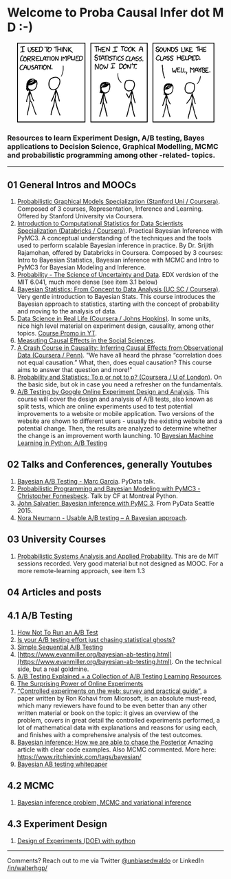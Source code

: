 # Welcome to Proba Causal Infer dot M D :-) 

<p align="center">
  <img src="/images/causal.png" />
</p>

### Resources to learn Experiment Design, A/B testing, Bayes applications to Decision Science, Graphical Modelling, MCMC and probabilistic programming among other -related- topics.

---

## 01 General Intros and MOOCs
1. [Probabilistic Graphical Models Specialization (Stanford Uni / Coursera)](https://www.coursera.org/specializations/probabilistic-graphical-models). Composed of 3 courses, Representation, Inference and Learning. Offered by Stanford University via Coursera.
2. [Introduction to Computational Statistics for Data Scientists Specialization (Databricks / Coursera)](https://www.coursera.org/specializations/compstats). Practical Bayesian Inference with PyMC3. A conceptual understanding of the techniques and the tools used to perform scalable Bayesian inference in practice. By Dr. Srijith Rajamohan, offered by Databricks in Coursera. Composed by 3 courses: Intro to Bayesian Statistics, Bayesian inference with MCMC and Intro to PyMC3 for Bayesian Modeling and Inference. 
3. [Probability - The Science of Uncertainty and Data](https://www.edx.org/course/probability-the-science-of-uncertainty-and-data?utm_source=ocwprod-mit-opencourseware&utm_medium=affiliate_partner?utm_source=OCW&utm_medium=CHP&utm_campaign=OCW). EDX verdsion of the MIT 6.041, much more dense (see item 3.1 below)
4. [Bayesian Statistics: From Concept to Data Analysis (UC SC / Coursera)](https://www.coursera.org/learn/bayesian-statistics). Very gentle introduction to Bayesian Stats. This course introduces the Bayesian approach to statistics, starting with the concept of probability and moving to the analysis of data.
5. [Data Science in Real Life (Coursera / Johns Hopkins)](https://www.coursera.org/learn/real-life-data-science#syllabus). In some units, nice high level material on experiment design, causality, among other topics. [Course Promo in YT](https://www.youtube.com/watch?v=9BIYmw5wnBI).
6. [Measuting Causal Effects in the Social Sciences](https://www.coursera.org/learn/causal-effects). 
7. [A Crash Course in Causality: Inferring Causal Effects from Observational Data (Coursera / Penn)](https://www.coursera.org/learn/crash-course-in-causality). "We have all heard the phrase “correlation does not equal causation.”  What, then, does equal causation?  This course aims to answer that question and more!"
8. [Probability and Statistics: To p or not to p? (Coursera / U of London)](https://www.coursera.org/learn/probability-statistics#syllabus). On the basic side, but ok in case you need a refresher on the fundamentals. 
9. [A/B Testing by Google Online Experiment Design and Analysis](https://www.udacity.com/course/ab-testing--ud257). This course will cover the design and analysis of A/B tests, also known as split tests, which are online experiments used to test potential improvements to a website or mobile application. Two versions of the website are shown to different users - usually the existing website and a potential change. Then, the results are analyzed to determine whether the change is an improvement worth launching. 
10 [Bayesian Machine Learning in Python: A/B Testing](https://www.udemy.com/course/bayesian-machine-learning-in-python-ab-testing/) 



## 02 Talks and Conferences, generally Youtubes 

1. [Bayesian A/B Testing - Marc Garcia](https://www.youtube.com/watch?v=UxEFAkDlkiA). PyData talk. 
2. [Probabilistic Programming and Bayesian Modeling with PyMC3 - Christopher Fonnesbeck](https://www.youtube.com/watch?v=M-kBB2I4QlE). Talk by CF at Montreal Python. 
3. [John Salvatier: Bayesian inference with PyMC 3](https://www.youtube.com/watch?v=VVbJ4jEoOfU). From PyData Seattle 2015.
4. [Nora Neumann - Usable A/B testing – A Bayesian approach](https://www.youtube.com/watch?v=PSqtcNZDj4A).


## 03 University Courses

1. [Probabilistic Systems Analysis and Applied Probability](https://ocw.mit.edu/courses/electrical-engineering-and-computer-science/6-041-probabilistic-systems-analysis-and-applied-probability-fall-2010/video-lectures/). This are de MIT sessions recorded. Very good material but not designed as MOOC. For a more remote-learning approach, see item 1.3

## 04 Articles and posts

## 4.1 A/B Testing

1. [How Not To Run an A/B Test](https://www.evanmiller.org/how-not-to-run-an-ab-test.html)
2. [Is your A/B testing effort just chasing statistical ghosts?](https://booking.ai/is-your-a-b-testing-effort-just-chasing-statistical-ghosts-eb85602bef7e)
3. [Simple Sequential A/B Testing](https://www.evanmiller.org/sequential-ab-testing.html)
4. [https://www.evanmiller.org/bayesian-ab-testing.html](https://www.evanmiller.org/bayesian-ab-testing.html). On the technical side, but a real goldmine.
5. [A/B Testing Explained + a Collection of A/B Testing Learning Resources](https://soshace.com/ab-testing-resources/).
6. [The Surprising Power of Online Experiments](https://hbr.org/2017/09/the-surprising-power-of-online-experiments)
7. [“Controlled experiments on the web: survey and practical guide”,](https://www.exp-platform.com/Documents/controlledExperimentDMKD.pdf) a paper written by Ron Kohavi from Microsoft, is an absolute must-read, which many reviewers have found to be even better than any other written material or book on the topic: it gives an overview of the problem, covers in great detail the controlled experiments performed, a lot of mathematical data with explanations and reasons for using each, and finishes with a comprehensive analysis of the test outcomes.
8. [Bayesian inference; How we are able to chase the Posterior](https://www.ritchievink.com/blog/2019/06/10/bayesian-inference-how-we-are-able-to-chase-the-posterior/) Amazing article with clear code examples. Also MCMC commented. More here: https://www.ritchievink.com/tags/bayesian/
9. [Bayesian AB testing whitepaper](https://vwo.com/downloads/VWO_SmartStats_technical_whitepaper.pdf)


## 4.2 MCMC

1. [Bayesian inference problem, MCMC and variational inference](https://towardsdatascience.com/bayesian-inference-problem-mcmc-and-variational-inference-25a8aa9bce29)

## 4.3 Experiment Design

1. [Design of Experiments (DOE) with python](https://medium.com/mlearning-ai/design-of-experiments-doe-with-python-be88f5c013f5)


---
Comments? Reach out to me via Twitter [@unbiasedwaldo](https://twitter.com/UnbiasedWaldo) or LinkedIn [/in/walterhgp/](https://www.linkedin.com/in/walterhgp/)
